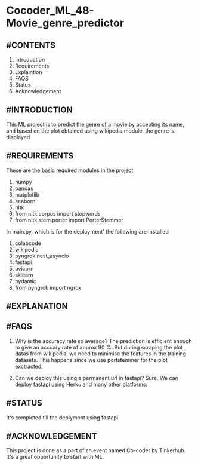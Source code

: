 # Cocoder_ML_48-Movie_genre_predictor

#CONTENTS
-----------------------
1. Introduction
2. Requirements
3. Explaintion 
4. FAQS
5. Status
6. Acknowledgement

#INTRODUCTION 
----------------------
This ML project is to predict the genre of a movie by accepting its name, and based on the plot obtained using wikipedia module, the genre is displayed

#REQUIREMENTS
---------------------
These are the basic required modules in the project
1. numpy 
2. pandas 
3. matplotlib
4. seaborn
5. nltk
6. from nltk.corpus import stopwords
7. from nltk.stem.porter import PorterStemmer

In main.py, which is for the deployment' the following are installed
1. colabcode
2. wikipedia
3. pyngrok nest_asyncio 
4. fastapi 
5. uvicorn
6. sklearn
7. pydantic
8. from pyngrok import ngrok

#EXPLANATION
--------------------


#FAQS
--------------------
1. Why is the accuracy rate so average?
   The prediction is efficient enough to give an accuary rate of approx 90 %. But during scraping the plot datas from wikipedia, we need to minimise the features in the training datasets. This happens since we use portstemmer for the plot exctracted. 
   
2. Can we deploy this using a permanent url in fastapi?
  Sure. We can deploy fastapi using Herku and many other platforms.
  
#STATUS
-----------------
It's completed till the deplyment using fastapi

#ACKNOWLEDGEMENT
----------------
This project is done as a part of an event named Co-coder by Tinkerhub. It's a great opportunity to start with ML. 

